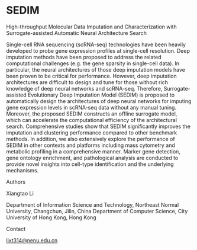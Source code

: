 # SEDIM
High-throughput Molecular Data Imputation and Characterization with Surrogate-assisted Automatic Neural Architecture Search

Single-cell RNA sequencing (scRNA-seq) technologies have been heavily developed to probe gene expression profiles at single-cell resolution. Deep imputation methods have been proposed to address the related computational challenges (e.g.
the gene sparsity in single-cell data). In particular, the neural architectures of those deep imputation models have been proven to be critical for performance. However, deep imputation architectures are difficult to design and tune for those without rich
knowledge of deep neural networks and scRNA-seq. Therefore, Surrogate-assisted Evolutionary Deep Imputation Model (SEDIM) is proposed to automatically design the architectures of deep neural networks for imputing gene expression levels in
scRNA-seq data without any manual tuning. Moreover, the proposed SEDIM constructs an offline surrogate model, which can accelerate the computational efficiency of the architectural search. Comprehensive studies show that SEDIM
significantly improves the imputation and clustering performance compared to other benchmark methods. In addition, we also extensively explore the performance of SEDIM in other contexts and platforms including mass cytometry and
metabolic profiling in a comprehensive manner. Marker gene detection, gene ontology enrichment, and pathological analysis are conducted to provide novel insights into cell-type identification and the underlying mechanisms.


Authors

Xiangtao Li

Department of Information Science and Technology, Northeast Normal University, Changchun, Jilin, China Department of Computer Science, City University of Hong Kong, Hong Kong

Contact

lixt314@nenu.edu.cn
